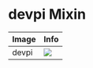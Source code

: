 


# devpi Mixin

| Image  | Info |
| :----- | :--- |
| devpi | [![](https://img.shields.io/docker/pulls/pymor/devpi.svg)](https://hub.docker.com/repository/docker/pymor/devpi "devpi mixin") |
